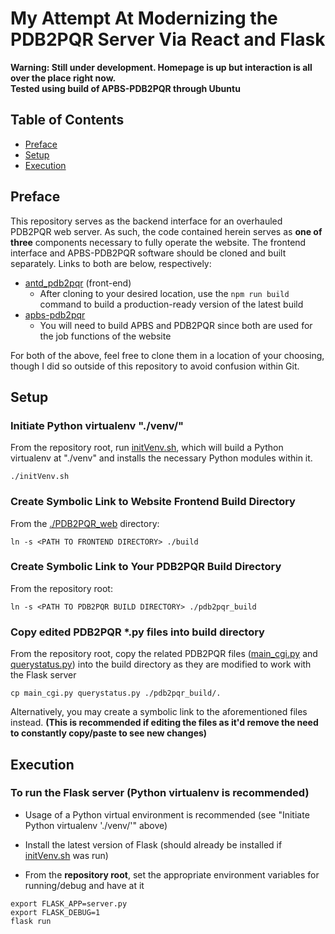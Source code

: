 # My Attempt At Modernizing the PDB2PQR Server Via React and Flask

**Warning: Still under development. Homepage is up but interaction is all over the place right now.**  
**Tested using build of APBS-PDB2PQR through Ubuntu**

## Table of Contents
* [Preface](##Preface)
* [Setup](##Setup)
* [Execution](##Execution)

## Preface
This repository serves as the backend interface for an overhauled PDB2PQR web server.  As such, the code contained herein serves as **one of three** components necessary to fully operate the website.  The frontend interface and APBS-PDB2PQR software should be cloned and built separately.  Links to both are below, respectively:
* [antd_pdb2pqr](https://github.com/Eo300/antd_pdb2pqr) (front-end)
  * After cloning to your desired location, use the ```npm run build``` command to build a production-ready version of the latest build
* [apbs-pdb2pqr](https://github.com/Electrostatics/apbs-pdb2pqr)  
  * You will need to build APBS and PDB2PQR since both are used for the job functions of the website

For both of the above, feel free to clone them in a location of your choosing, though I did so outside of this repository to avoid confusion within Git. 

## Setup
### Initiate Python virtualenv "./venv/"  
From the repository root, run [initVenv.sh](initVenv.sh), which will build a Python virtualenv at "./venv" and installs the necessary Python modules within it.
```shell
./initVenv.sh
```

### Create Symbolic Link to Website Frontend Build Directory
From the [./PDB2PQR_web](PDB2PQR_web) directory:
```shell
ln -s <PATH TO FRONTEND DIRECTORY> ./build
```

### Create Symbolic Link to Your PDB2PQR Build Directory
From the repository root:
```shell
ln -s <PATH TO PDB2PQR BUILD DIRECTORY> ./pdb2pqr_build
```

### Copy edited PDB2PQR *.py files into build directory  
From the repository root, copy the related PDB2PQR files ([main_cgi.py](main_cgi.py) and [querystatus.py](querystatus.py)) into the build directory as they are modified to work with the Flask server
```shell
cp main_cgi.py querystatus.py ./pdb2pqr_build/.
```  
Alternatively, you may create a symbolic link to the aforementioned files instead. **(This is recommended if editing the files as it'd remove the need to constantly copy/paste to see new changes)**

## Execution
### To run the Flask server (Python virtualenv is recommended)
* Usage of a Python virtual environment is recommended (see "Initiate Python virtualenv './venv/'" above)

* Install the latest version of Flask (should already be installed if [initVenv.sh](initVenv.sh) was run)

* From the **repository root**, set the appropriate environment variables for running/debug and have at it
```shell
export FLASK_APP=server.py
export FLASK_DEBUG=1
flask run
```
